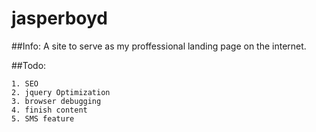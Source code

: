 jasperboyd
==========

##Info:
A site to serve as my proffessional landing page on the internet. 

##Todo:

	1. SEO 
	2. jquery Optimization 
	3. browser debugging
	4. finish content
	5. SMS feature